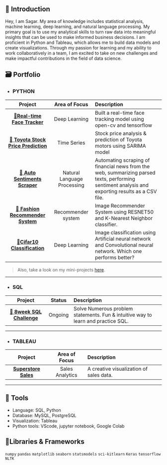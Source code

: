## 👦 Introduction
Hey, I am Sagar. My area of knowledge includes statistical analysis, machine learning, deep learning, and natural language processing. My primary goal is to use my analytical skills to turn raw data into meaningful insights that can be used to make informed business decisions. I am proficient in Python and Tableau, which allows me to build data models and create visualizations. Through my passion for learning and my ability to work collaboratively in a team, I am excited to take on new challenges and make impactful contributions in the field of data science.

## 🗃️ Portfolio

- ### PYTHON
| Project | Area of Focus | Description |
| :---: | :---: | :--- |
| [**👦Real-time Face Tracker**](https://github.com/sagar-kongari/Object-Detection-Model/blob/main/README.md) | Deep Learning | Built a real-time face tracking model using open-cv and tensorflow |
| [**🚗 Toyota Stock Price Prediction**](https://github.com/sagar-kongari/Time-Series-Forecasting/blob/main/README.md) | Time Series | Stock price analysis & prediction of Toyota motors using SARIMA model |
| [**📰 Auto Sentiments Scraper**](https://github.com/sagar-kongari/News-Scrape-Summarize-Sentiment/blob/main/README.md) | Natural Language Processing | Automating scraping of financial news from the web, summarizing parsed texts, performing sentiment analysis and exporting results as a CSV file. |
| [**👗 Fashion Recommender System**](https://github.com/sagar-kongari/Fashion-Recommender-System/blob/main/README.md) | Recommender system | Image Recommender System using RESNET50 and K-Nearest Neighbor classifier. |
| [**🌻Cifar10 Classification**](https://github.com/sagar-kongari/Cifar10-ANN-CNN/blob/main/README.md) | Deep Learning | Image classification using Artificial neural network and Convolutional neural network. Which one performs better? |
> Also, take a look on my mini-projects [here](https://github.com/sagar-kongari/Practice-Data-Science/blob/main/README.md).
***

- ### SQL
| Project | Status | Description |
|:---:|:---:|:---|
| **[🎱 8week SQL Challenge](https://github.com/sagar-kongari/8week-SQL-Challenge)** | Ongoing | Solve Numerous problem statements. Fun & intuitive way to learn and practice SQL. |
***

- ### TABLEAU
| Project | Area of Focus | Description |
| :---: | :---: | :--- |
| [**Superstore Sales**](https://public.tableau.com/views/SuperstoreSales_16924556362570/Dashboard1?:language=en-US&:display_count=n&:origin=viz_share_link) | Sales Analytics | A creative visualization of sales data. |
***

## 🧰 Tools
- Language: SQL, Python
- Database: MySQL, PostgreSQL
- Visualization: Tableau
- Python tools: VScode, jupyter notebook, Google Colab

## 📂Libraries & Frameworks
`numpy`  `pandas`  `matplotlib`  `seaborn`  `statsmodels`  `sci-kitlearn`  `Keras` `tensorflow`  `NLTK`
